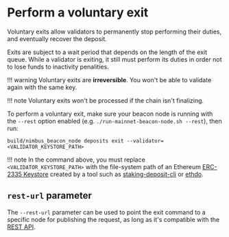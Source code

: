 # Perform a voluntary exit

Voluntary exits allow validators to permanently stop performing their duties, and eventually recover the deposit.

Exits are subject to a wait period that depends on the length of the exit queue. While a validator is exiting, it still must perform its duties in order not to lose funds to inactivity penalities.

!!! warning
    Voluntary exits are **irreversible**. You won't be able to validate again with the same key.

!!! note
    Voluntary exits won't be processed if the chain isn't finalizing.

To perform a voluntary exit, make sure your beacon node is running with the `--rest` option enabled (e.g. `./run-mainnet-beacon-node.sh --rest`), then run:

    build/nimbus_beacon_node deposits exit --validator=<VALIDATOR_KEYSTORE_PATH>

!!! note
    In the command above, you must replace `<VALIDATOR_KEYSTORE_PATH>` with the file-system path of an Ethereum [ERC-2335 Keystore](https://eips.ethereum.org/EIPS/eip-2335) created by a tool such as [staking-deposit-cli](https://github.com/ethereum/staking-deposit-cli) or [ethdo](https://github.com/wealdtech/ethdo).

## `rest-url` parameter

The `--rest-url` parameter can be used to point the exit command to a specific node for publishing the request, as long as it's compatible with the [REST API](./rest-api.md).

